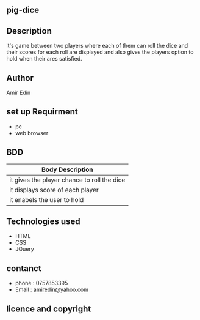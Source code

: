 ## pig-dice
## Description
it's game between two players where each of them can roll the dice and their scores for each roll are displayed and also gives the players option to hold when their ares satisfied.
## Author
Amir Edin
## set up Requirment
* pc
* web browser
## BDD
| Body Description |
| ---- |
| it gives the player chance  to roll the dice  |
| it displays score of each player |
| it enabels the user to hold |

## Technologies used 
* HTML
* CSS
* JQuery
## contanct 
* phone : 0757853395
* Email : amiredin@yahoo.com
## licence and copyright 

